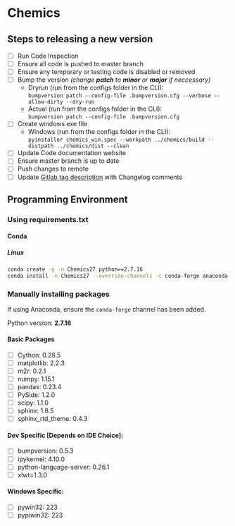 # Chemics

## Steps to releasing a new version

- [ ] Run Code Inspection
- [ ] Ensure all code is pushed to master branch
- [ ] Ensure any temporary or testing code is disabled or removed
- [ ] Bump the version *(change **patch** to **minor** or **major** if neccessary)*
  - Dryrun (run from the configs folder in the CLI):  
  `bumpversion patch --config-file .bumpversion.cfg --verbose --allow-dirty --dry-run`
  - Actual (run from the configs folder in the CLI):  
  `bumpversion patch --config-file .bumpversion.cfg`
- [ ] Create windows exe file
   - Windows (run from the configs folder in the CLI):  
   `pyinstaller chemics_win.spec --workpath ../chemics/build --distpath ../chemics/dist --clean`
- [ ] Update Code documentation website
- [ ] Ensure master branch is up to date
- [ ] Push changes to remote
- [ ] Update [Gitlab tag description](https://gitlab.bucknell.edu/nrr004/Chemics/tags) with Changelog comments

## Programming Environment

### Using requirements.txt

#### Conda

##### Linux

```bash
conda create -y -n Chemics27 python==2.7.16
conda install -n Chemics27 --override-channels -c conda-forge anaconda --file requirements-linux64.txt
```

<!--
##### Windows

 TODO -->

### Manually installing packages

If using Anaconda, ensure the `conda-forge` channel has been added.

Python version: **2.7.16**

#### Basic Packages
- [ ] Cython:  0.28.5
- [ ] matplotlib:  2.2.3
- [ ] m2r:  0.2.1
- [ ] numpy:  1.15.1
- [ ] pandas:  0.23.4
- [ ] PySide:  1.2.0
- [ ] scipy:  1.1.0
- [ ] sphinx:  1.8.5
- [ ] sphinx_rtd_theme: 0.4.3

#### Dev Specific [Depends on IDE Choice]:
- [ ] bumpversion: 0.5.3
- [ ] ipykernel:  4.10.0
- [ ] python-language-server:  0.26.1
- [ ] xlwt=1.3.0

#### Windows Specific:
- [ ] pywin32:  223
- [ ] pypiwin32:  223
